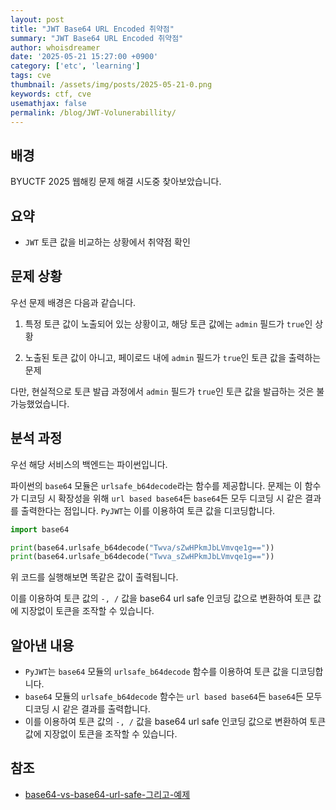 ```yaml
---
layout: post
title: "JWT Base64 URL Encoded 취약점"
summary: "JWT Base64 URL Encoded 취약점"
author: whoisdreamer
date: '2025-05-21 15:27:00 +0900'
category: ['etc', 'learning']
tags: cve
thumbnail: /assets/img/posts/2025-05-21-0.png
keywords: ctf, cve
usemathjax: false
permalink: /blog/JWT-Volunerabillity/
---
```


## 배경
BYUCTF 2025 웹해킹 문제 해결 시도중 찾아보았습니다.

## 요약

- `JWT` 토큰 값을 비교하는 상황에서 취약점 확인

## 문제 상황

우선 문제 배경은 다음과 같습니다.

1. 특정 토큰 값이 노출되어 있는 상황이고, 해당 토큰 값에는 `admin` 필드가 `true`인 상황

2. 노출된 토큰 값이 아니고, 페이로드 내에 `admin` 필드가 `true`인 토큰 값을 출력하는 문제

다만, 현실적으로 토큰 발급 과정에서 `admin` 필드가 `true`인 토큰 값을 발급하는 것은 불가능했었습니다.

## 분석 과정

우선 해당 서비스의 백엔드는 파이썬입니다.

파이썬의 `base64` 모듈은 `urlsafe_b64decode`라는 함수를 제공합니다. 문제는 이 함수가 디코딩 시 확장성을 위해 `url based base64`든 `base64`든 모두 디코딩 시 같은 결과를 출력한다는 점입니다. `PyJWT`는 이를 이용하여 토큰 값을 디코딩합니다.

```python
import base64

print(base64.urlsafe_b64decode("Twva/sZwHPkmJbLVmvqe1g=="))
print(base64.urlsafe_b64decode("Twva_sZwHPkmJbLVmvqe1g=="))
```

위 코드를 실행해보면 똑같은 값이 출력됩니다.

이를 이용하여 토큰 값의 `-, /` 값을 base64 url safe 인코딩 값으로 변환하여 토큰 값에 지장없이 토큰을 조작할 수 있습니다.

## 알아낸 내용
- `PyJWT`는 `base64` 모듈의 `urlsafe_b64decode` 함수를 이용하여 토큰 값을 디코딩합니다.
- `base64` 모듈의 `urlsafe_b64decode` 함수는 `url based base64`든 `base64`든 모두 디코딩 시 같은 결과를 출력합니다.
- 이를 이용하여 토큰 값의 `-, /` 값을 base64 url safe 인코딩 값으로 변환하여 토큰 값에 지장없이 토큰을 조작할 수 있습니다.

## 참조

- [base64-vs-base64-url-safe-그리고-예제](https://velog.io/@dohaeng0/base64-vs-base64-url-safe-%EA%B7%B8%EB%A6%AC%EA%B3%A0-%EC%98%88%EC%A0%9C)
